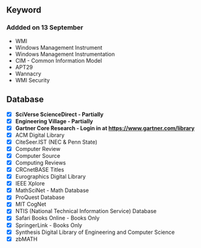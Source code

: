 ## Keyword
### Addded on 13 September
- WMI
- Windows Management Instrument
- Windows Management Instrumentation
- CIM - Common Information Model
- APT29
- Wannacry
- WMI Security


## Database
- [x] **SciVerse ScienceDirect - Partially**
- [x] **Engineering Village - Partially**
- [x] **Gartner Core Research - Login in at https://www.gartner.com/library**
- [x] ACM Digital Library 
- [x] CiteSeer.IST (NEC & Penn State)
- [x] Computer Review
- [x] Computer Source
- [x] Computing Reviews
- [x] CRCnetBASE Titles
- [x] Eurographics Digital Library
- [x] IEEE Xplore
- [x] MathSciNet - Math Database
- [x] ProQuest Database
- [x] MIT CogNet
- [x] NTIS (National Technical Information Service) Database
- [x] Safari Books Online - Books Only	
- [x] SpringerLink - Books Only
- [x] Synthesis Digital Library of Engineering and Computer Science
- [x] zbMATH
